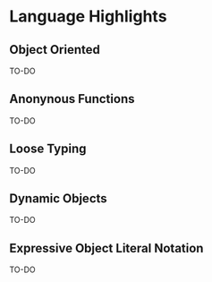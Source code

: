 # Language Highlights

## Object Oriented

TO-DO

## Anonynous Functions

TO-DO

## Loose Typing

TO-DO

## Dynamic Objects

TO-DO

## Expressive Object Literal Notation

TO-DO